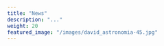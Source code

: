 ```yaml
---
title: "News"
description: "..."
weight: 20
featured_image: "/images/david_astronomia-45.jpg"
---
```

